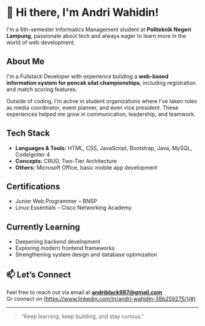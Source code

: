 # 👋 Hi there, I'm Andri Wahidin!

I'm a 6th-semester Informatics Management student at **Politeknik Negeri Lampung**, passionate about tech and always eager to learn more in the world of web development.

## About Me

I'm a Fullstack Developer with experience building a **web-based information system for pencak silat championships**, including registration and match scoring features.

Outside of coding, I’m active in student organizations where I’ve taken roles as media coordinator, event planner, and even vice president. These experiences helped me grow in communication, leadership, and teamwork.

## Tech Stack

- **Languages & Tools:** HTML, CSS, JavaScript, Bootstrap, Java, MySQL, CodeIgniter 4  
- **Concepts:** CRUD, Two-Tier Architecture  
- **Others:** Microsoft Office, basic mobile app development

## Certifications

- Junior Web Programmer – BNSP  
- Linux Essentials – Cisco Networking Academy  

## Currently Learning

- Deepening backend development
- Exploring modern frontend frameworks
- Strengthening system design and database optimization

## 📫 Let’s Connect

Feel free to reach out via email at **andriblack987@gmail.com**  
Or connect on [https://www.linkedin.com/in/andri-wahidin-38b259275/](#)

---

> “Keep learning, keep building, and stay curious.”
